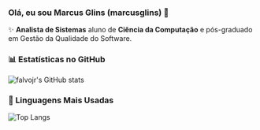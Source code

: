 ### Olá, eu sou Marcus Glins (marcusglins) 👋

✨ **Analista de Sistemas** aluno de **Ciência da Computação** e pós-graduado em Gestão da Qualidade do Software.

### 📊 Estatísticas no GitHub

![falvojr's GitHub stats](https://github-readme-stats.vercel.app/api?username=MarcusGlins&show_icons=true&theme=dracula)

### 🚀 Linguagens Mais Usadas

![Top Langs](https://github-readme-stats.vercel.app/api/top-langs/?username=MarcusGlins&layout=compact)
